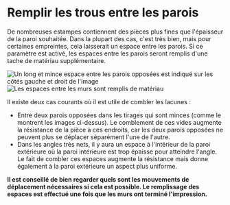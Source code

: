 Remplir les trous entre les parois
===

De nombreuses estampes contiennent des pièces plus fines que l'épaisseur de la paroi souhaitée. Dans la plupart des cas, c'est très bien, mais pour certaines empreintes, cela laisserait un espace entre les parois. Si ce paramètre est activé, les espaces entre les parois seront remplis d'une tache de matériau supplémentaire.

![Un long et mince espace entre les parois opposées est indiqué sur les côtés gauche et droit de l'image](../../../articles/images/fill_perimeter_gaps_disabled.png)
![Les espaces entre les murs sont remplis de matériau](../../../articles/images/fill_perimeter_gaps_enabled.png)

Il existe deux cas courants où il est utile de combler les lacunes :
* Entre deux parois opposées dans les tirages qui sont minces (comme le montrent les images ci-dessus). Le comblement de ces vides augmente la résistance de la pièce à ces endroits, car les deux parois opposées ne peuvent plus se déplacer séparément l'une de l'autre.
* Dans les angles très nets, il y aura un espace à l'intérieur de la paroi extérieure où la paroi intérieure est trop épaisse pour atteindre l'angle. Le fait de combler ces espaces augmente la résistance mais donne également à la paroi extérieure un aspect plus uniforme.

**Il est conseillé de bien regarder quels sont les mouvements de déplacement nécessaires si cela est possible. Le remplissage des espaces est effectué une fois que les murs ont terminé l'impression.**

